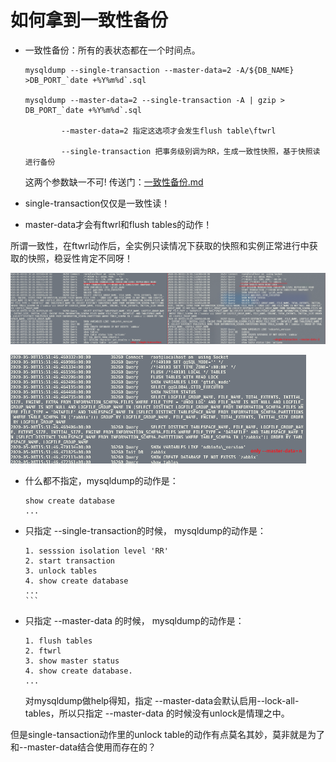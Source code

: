 # 如何拿到一致性备份

- 一致性备份：所有的表状态都在一个时间点。

  ```
  mysqldump --single-transaction --master-data=2 -A/${DB_NAME} >DB_PORT_`date +%Y%m%d`.sql
  
  mysqldump --master-data=2 --single-transaction -A | gzip > DB_PORT_`date +%Y%m%d`.sql
  
          --master-data=2 指定这选项才会发生flush table\ftwrl
  
          --single-transaction 把事务级别调为RR，生成一致性快照，基于快照读进行备份
  ```

  这两个参数缺一不可! 传送门：[一致性备份.md](./mysqldump一致性备份.md)

- single-transaction仅仅是一致性读！

- master-data才会有ftwrl和flush tables的动作！

所谓一致性，在ftwrl动作后，全实例只读情况下获取的快照和实例正常进行中获取的快照，稳妥性肯定不同呀！

![ ](.pics/image-20200829180537679.png)

![ ](.pics/image-20200829180607982.png)

- 什么都不指定，mysqldump的动作是：

  ```
  show create database
  ...
  ```

- 只指定 --single-transaction的时候， mysqldump的动作是：

  ````
  1. sesssion isolation level 'RR'
  2. start transaction
  3. unlock tables
  4. show create database
  ...
  ```

- 只指定 --master-data 的时候， mysqldump的动作是：

  ```
  1. flush tables
  2. ftwrl
  3. show master status
  4. show create database.
  ...
  ```

  对mysqldump做help得知，指定 --master-data会默认启用--lock-all-tables，所以只指定 --master-data 的时候没有unlock是情理之中。


但是single-tansaction动作里的unlock table的动作有点莫名其妙，莫非就是为了和--master-data结合使用而存在的？